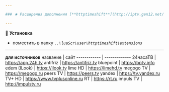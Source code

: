```yaml
---

### ★ Расширения дополнения [**httptimeshift**](http://iptv.gen12.net/bugtracker/view.php?id=1675 "")

---
```

📌 **Установка**
- поместить в папку _`..\luaScr\user\httptimeshift\extensions`_

---

**для источников**
название | сайт
------------ | -------------
24часаТВ | https://app.24h.tv
antifriz | https://antifriz.tv
bluepoint | https://bptv.info
edem (ILook) | https://ilook.tv
lime HD | https://limehd.tv
megogo TV | https://megogo.ru
peers TV | https://peers.tv
yandex | https://tv.yandex.ru
TV+ HD | https://www.tvplusonline.ru
RT | https://rt.ru
impuls TV | http://impulstv.ru

<!---
⚠ **Внимание!**


--->
